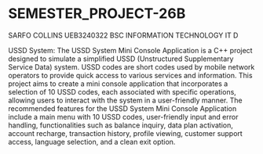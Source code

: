 # SEMESTER_PROJECT-26B
SARFO COLLINS
UEB3240322
BSC INFORMATION TECHNOLOGY
IT D

USSD System:
The USSD System Mini Console Application is a C++ project designed to simulate
a simplified USSD (Unstructured Supplementary Service Data) system. USSD
codes are short codes used by mobile network operators to provide quick access
to various services and information. This project aims to create a mini console
application that incorporates a selection of 10 USSD codes, each associated with
specific operations, allowing users to interact with the system in a user-friendly
manner. The recommended features for the USSD System Mini Console
Application include a main menu with 10 USSD codes, user-friendly input and
error handling, functionalities such as balance inquiry, data plan activation,
account recharge, transaction history, profile viewing, customer support access,
language selection, and a clean exit option.
